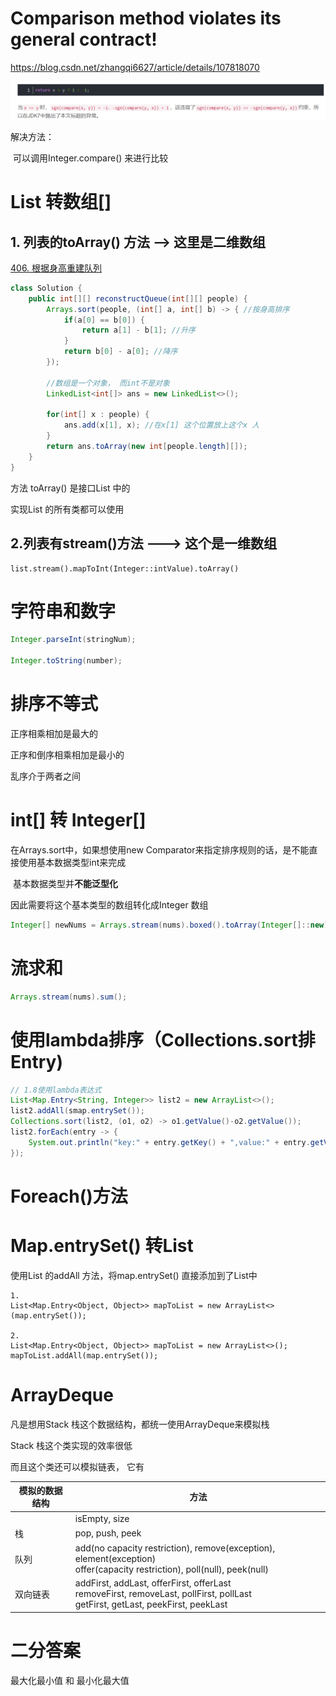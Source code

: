 

# Comparison method violates its general contract!

https://blog.csdn.net/zhangqi6627/article/details/107818070

![image-20240122230549284](image/leetcode/image-20240122230549284.png)



解决方法：

​	可以调用Integer.compare() 来进行比较



# List 转数组[]

## 1. 列表的toArray() 方法 --> 这里是二维数组

[406. 根据身高重建队列](https://leetcode.cn/problems/queue-reconstruction-by-height/ "\406. 根据身高重建队列")

```java
class Solution {
    public int[][] reconstructQueue(int[][] people) {
        Arrays.sort(people, (int[] a, int[] b) -> { //按身高排序
            if(a[0] == b[0]) {
                return a[1] - b[1]; //升序
            }
            return b[0] - a[0]; //降序
        });

        //数组是一个对象， 而int不是对象
        LinkedList<int[]> ans = new LinkedList<>();

        for(int[] x : people) {
            ans.add(x[1], x); //在x[1] 这个位置放上这个x 人
        }
        return ans.toArray(new int[people.length][]);
    }
}
```

方法 toArray() 是接口List 中的

实现List 的所有类都可以使用

## 2.列表有stream()方法 ---> 这个是一维数组

```
list.stream().mapToInt(Integer::intValue).toArray()
```



#  字符串和数字

```java
Integer.parseInt(stringNum);

Integer.toString(number);
```







# 排序不等式

正序相乘相加是最大的

正序和倒序相乘相加是最小的

乱序介于两者之间



# int[] 转 Integer[] 

在Arrays.sort中，如果想使用new Comparator来指定排序规则的话，是不能直接使用基本数据类型int来完成

​			基本数据类型并**不能泛型化**

因此需要将这个基本类型的数组转化成Integer 数组

```java
Integer[] newNums = Arrays.stream(nums).boxed().toArray(Integer[]::new);
```



# 流求和

```java
Arrays.stream(nums).sum();
```



# 使用lambda排序（Collections.sort排Entry)

```java
// 1.8使用lambda表达式
List<Map.Entry<String, Integer>> list2 = new ArrayList<>();
list2.addAll(smap.entrySet());
Collections.sort(list2, (o1, o2) -> o1.getValue()-o2.getValue());
list2.forEach(entry -> {
    System.out.println("key:" + entry.getKey() + ",value:" + entry.getValue());
});
```



# Foreach()方法



# Map.entrySet() 转List

使用List 的addAll 方法，将map.entrySet() 直接添加到了List中

```
1.
List<Map.Entry<Object, Object>> mapToList = new ArrayList<>(map.entrySet());

2.
List<Map.Entry<Object, Object>> mapToList = new ArrayList<>();
mapToList.addAll(map.entrySet());
```



# ArrayDeque

凡是想用Stack 栈这个数据结构，都统一使用ArrayDeque来模拟栈

Stack 栈这个类实现的效率很低



而且这个类还可以模拟链表， 它有

|模拟的数据结构|方法|
|-----|-----|
||isEmpty, size|
|栈|pop, push, peek|
|队列|add(no capacity restriction), remove(exception), element(exception)<br />offer(capacity restriction), poll(null), peek(null)|
|双向链表|addFirst, addLast, offerFirst, offerLast<br />removeFirst, removeLast, pollFirst, pollLast<br />getFirst, getLast, peekFirst, peekLast|



# 二分答案

最大化最小值 和 最小化最大值



